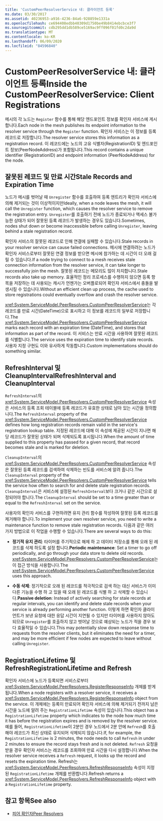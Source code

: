```yaml
---
title: 'CustomPeerResolverService 내: 클라이언트 등록'
ms.date: 03/30/2017
ms.assetid: 40236953-a916-4236-84a6-928859e1331a
ms.openlocfilehash: ce694408edbb40309d1750be49b8414ebcbce3f7
ms.sourcegitcommit: cdb295dd1db589ce5169ac9ff096f01fd0c2da9d
ms.translationtype: MT
ms.contentlocale: ko-KR
ms.lasthandoff: 06/09/2020
ms.locfileid: "84596840"
---
```

# <a name="inside-the-custompeerresolverservice-client-registrations"></a><span data-ttu-id="ee459-102">CustomPeerResolverService 내: 클라이언트 등록</span><span class="sxs-lookup"><span data-stu-id="ee459-102">Inside the CustomPeerResolverService: Client Registrations</span></span>
<span data-ttu-id="ee459-103">메시의 각 노드는 `Register` 함수를 통해 해당 엔드포인트 정보를 확인자 서비스에 게시합니다.</span><span class="sxs-lookup"><span data-stu-id="ee459-103">Each node in the mesh publishes its endpoint information to the resolver service through the `Register` function.</span></span> <span data-ttu-id="ee459-104">확인자 서비스는 이 정보를 등록 레코드로 저장합니다.</span><span class="sxs-lookup"><span data-stu-id="ee459-104">The resolver service stores this information as a registration record.</span></span> <span data-ttu-id="ee459-105">이 레코드에는 노드의 고유 식별자(RegistrationID) 및 엔드포인트 정보(PeerNodeAddress)가 포함됩니다.</span><span class="sxs-lookup"><span data-stu-id="ee459-105">This record contains a unique identifier (RegistrationID) and endpoint information (PeerNodeAddress) for the node.</span></span>  
  
## <a name="stale-records-and-expiration-time"></a><span data-ttu-id="ee459-106">잘못된 레코드 및 만료 시간</span><span class="sxs-lookup"><span data-stu-id="ee459-106">Stale Records and Expiration Time</span></span>  
 <span data-ttu-id="ee459-107">노드가 메시를 벗어날 때 `Unregister` 함수를 호출하여 등록 엔트리가 확인자 서비스에 의해 제거되는 것이 이상적이지만</span><span class="sxs-lookup"><span data-stu-id="ee459-107">Ideally, when a node leaves the mesh, it will call the `Unregister` function, which causes the resolver service to remove the registration entry.</span></span> <span data-ttu-id="ee459-108">`Unregister`를 호출하기 전에 노드가 종료되거나 액세스 불가능한 상태가 되어 잘못된 등록 레코드가 발생하는 경우도 있습니다.</span><span class="sxs-lookup"><span data-stu-id="ee459-108">Sometimes, nodes shut down or become inaccessible before calling `Unregister`, leaving behind a stale registration record.</span></span>  
  
 <span data-ttu-id="ee459-109">확인자 서비스의 잘못된 레코드로 인해 연결에 실패할 수 있습니다.</span><span class="sxs-lookup"><span data-stu-id="ee459-109">Stale records in your resolver service can cause failed connections.</span></span> <span data-ttu-id="ee459-110">메시에 연결하려는 노드가 확인자 서비스로부터 잘못된 연결 정보를 받으면 메시에 참가하는 데 시간이 더 오래 걸릴 수 있습니다.</span><span class="sxs-lookup"><span data-stu-id="ee459-110">If a node trying to connect to a mesh receives stale connection information from the resolver service, it can take longer to successfully join the mesh.</span></span> <span data-ttu-id="ee459-111">잘못된 레코드는 메모리도 많이 차지합니다.</span><span class="sxs-lookup"><span data-stu-id="ee459-111">Stale records also take up memory.</span></span> <span data-ttu-id="ee459-112">효율적인 정리 프로세스를 수행하지 않으면 등록 항목을 저장하는 데 사용되는 캐시가 언젠가는 오버플로되어 확인자 서비스에서 충돌을 발생시킬 수 있습니다.</span><span class="sxs-lookup"><span data-stu-id="ee459-112">Without an efficient clean up process, the cache used to store registrations could eventually overflow and crash the resolver service.</span></span>  
  
 <span data-ttu-id="ee459-113"><xref:System.ServiceModel.PeerResolvers.CustomPeerResolverService>는 각 레코드를 만료 시간(DateTime)으로 표시하고 이 정보를 레코드의 일부로 저장합니다.</span><span class="sxs-lookup"><span data-stu-id="ee459-113">The <xref:System.ServiceModel.PeerResolvers.CustomPeerResolverService> marks each record with an expiration time (DateTime), and stores that information as part of the record.</span></span> <span data-ttu-id="ee459-114">이 서비스는 만료 시간을 사용하여 잘못된 레코드를 식별합니다.</span><span class="sxs-lookup"><span data-stu-id="ee459-114">The service uses the expiration time to identify stale records.</span></span> <span data-ttu-id="ee459-115">사용자 지정 구현도 이와 유사하게 작동합니다.</span><span class="sxs-lookup"><span data-stu-id="ee459-115">Custom implementations should do something similar.</span></span>  
  
## <a name="refreshinterval-and-cleanupinterval"></a><span data-ttu-id="ee459-116">RefreshInterval 및 CleanupInterval</span><span class="sxs-lookup"><span data-stu-id="ee459-116">RefreshInterval and CleanupInterval</span></span>  
 <span data-ttu-id="ee459-117">`RefreshInterval`의 <xref:System.ServiceModel.PeerResolvers.CustomPeerResolverService> 속성은 서비스의 등록 조회 테이블에 등록 레코드가 유효한 상태로 남아 있는 시간을 정의합니다.</span><span class="sxs-lookup"><span data-stu-id="ee459-117">The `RefreshInterval` property of the <xref:System.ServiceModel.PeerResolvers.CustomPeerResolverService> defines how long registration records remain valid in the service's registration lookup table.</span></span> <span data-ttu-id="ee459-118">지정된 레코드에 대해 이 속성에 제공된 시간이 지나면 해당 레코드가 잘못된 상태가 되며 삭제되도록 표시됩니다.</span><span class="sxs-lookup"><span data-stu-id="ee459-118">When the amount of time supplied to this property has passed for a given record, that record becomes stale and is marked for deletion.</span></span>  
  
 <span data-ttu-id="ee459-119">`CleanupInterval`의 <xref:System.ServiceModel.PeerResolvers.CustomPeerResolverService> 속성은 잘못된 등록 레코드를 검색하여 삭제하는 빈도를 서비스에 알려 줍니다.</span><span class="sxs-lookup"><span data-stu-id="ee459-119">The `CleanupInterval` property of the <xref:System.ServiceModel.PeerResolvers.CustomPeerResolverService> tells the service how often to search for and delete stale registration records.</span></span> <span data-ttu-id="ee459-120">`CleanupInterval`은 서비스에 설정된 `RefreshInterval`보다 크거나 같은 시간으로 설정되어야 합니다.</span><span class="sxs-lookup"><span data-stu-id="ee459-120">The `CleanupInterval` should be set to a time greater than or equal to the `RefreshInterval` set on the service.</span></span>  
  
 <span data-ttu-id="ee459-121">사용자의 확인자 서비스를 구현하려면 유지 관리 함수를 작성하여 잘못된 등록 레코드를 제거해야 합니다.</span><span class="sxs-lookup"><span data-stu-id="ee459-121">To implement your own resolver service, you need to write a maintenance function to remove stale registration records.</span></span> <span data-ttu-id="ee459-122">다음과 같은 여러 가지 방법으로 이 작업을 수행할 수 있습니다.</span><span class="sxs-lookup"><span data-stu-id="ee459-122">There are several ways to do this:</span></span>  
  
- <span data-ttu-id="ee459-123">**정기적 유지 관리**: 타이머를 주기적으로 해제 하 고 데이터 저장소를 통해 오래 된 레코드를 삭제 하도록 설정 합니다.</span><span class="sxs-lookup"><span data-stu-id="ee459-123">**Periodic maintenance**: Set a timer to go off periodically, and go through your data store to delete old records.</span></span> <span data-ttu-id="ee459-124"><xref:System.ServiceModel.PeerResolvers.CustomPeerResolverService>는 이 접근 방식을 사용합니다.</span><span class="sxs-lookup"><span data-stu-id="ee459-124">The <xref:System.ServiceModel.PeerResolvers.CustomPeerResolverService> uses this approach.</span></span>  
  
- <span data-ttu-id="ee459-125">**수동 삭제**: 정기적으로 오래 된 레코드를 적극적으로 검색 하는 대신 서비스가 이미 다른 기능을 수행 하 고 있을 때 오래 된 레코드를 식별 하 고 삭제할 수 있습니다.</span><span class="sxs-lookup"><span data-stu-id="ee459-125">**Passive deletion**: Instead of actively searching for stale records at regular intervals, you can identify and delete stale records when your service is already performing another function.</span></span> <span data-ttu-id="ee459-126">이렇게 하면 확인자 클라이언트가 보낸 요청에 대한 응답 시간이 지연될 수 있지만 타이머를 사용하지 않아도 되므로 `Unregister`를 호출하지 않고 벗어날 것으로 예상되는 노드가 적을 경우 보다 효율적일 수 있습니다.</span><span class="sxs-lookup"><span data-stu-id="ee459-126">This may potentially slow down response time to requests from the resolver clients, but it eliminates the need for a timer, and may be more efficient if few nodes are expected to leave without calling `Unregister`.</span></span>  
  
## <a name="registrationlifetime-and-refresh"></a><span data-ttu-id="ee459-127">RegistrationLifetime 및 Refresh</span><span class="sxs-lookup"><span data-stu-id="ee459-127">RegistrationLifetime and Refresh</span></span>  
 <span data-ttu-id="ee459-128">확인자 서비스에 노드가 등록되면 서비스로부터 <xref:System.ServiceModel.PeerResolvers.RegisterResponseInfo> 개체를 받게 됩니다.</span><span class="sxs-lookup"><span data-stu-id="ee459-128">When a node registers with a resolver service, it receives a <xref:System.ServiceModel.PeerResolvers.RegisterResponseInfo> object from the service.</span></span> <span data-ttu-id="ee459-129">이 개체에는 등록이 만료되어 확인자 서비스에 의해 제거되기 전까지 남은 시간을 노드에 알려 주는 `RegistrationLifetime` 속성이 있습니다.</span><span class="sxs-lookup"><span data-stu-id="ee459-129">This object has a `RegistrationLifetime` property which indicates to the node how much time it has before the registration expires and is removed by the resolver service.</span></span> <span data-ttu-id="ee459-130">예를 들어, `RegistrationLifetime`이 2분인 경우 노드에서 2분 안에 `Refresh`를 호출해야 레코드가 최신 상태로 유지되어 삭제되지 않습니다.</span><span class="sxs-lookup"><span data-stu-id="ee459-130">If, for example, the `RegistrationLifetime` is 2 minutes, the node needs to call `Refresh` in under 2 minutes to ensure the record stays fresh and is not deleted.</span></span> <span data-ttu-id="ee459-131">`Refresh` 요청을 받을 경우 확인자 서비스는 레코드를 조회하여 만료 시간을 다시 설정합니다.</span><span class="sxs-lookup"><span data-stu-id="ee459-131">When the resolver service receives a `Refresh` request, it looks up the record and resets the expiration time.</span></span> <span data-ttu-id="ee459-132">Refresh는 <xref:System.ServiceModel.PeerResolvers.RefreshResponseInfo> 속성이 지정된 `RegistrationLifetime` 개체를 반환합니다.</span><span class="sxs-lookup"><span data-stu-id="ee459-132">Refresh returns a <xref:System.ServiceModel.PeerResolvers.RefreshResponseInfo> object with a `RegistrationLifetime` property.</span></span>  
  
## <a name="see-also"></a><span data-ttu-id="ee459-133">참고 항목</span><span class="sxs-lookup"><span data-stu-id="ee459-133">See also</span></span>

- [<span data-ttu-id="ee459-134">피어 확인자</span><span class="sxs-lookup"><span data-stu-id="ee459-134">Peer Resolvers</span></span>](peer-resolvers.md)
